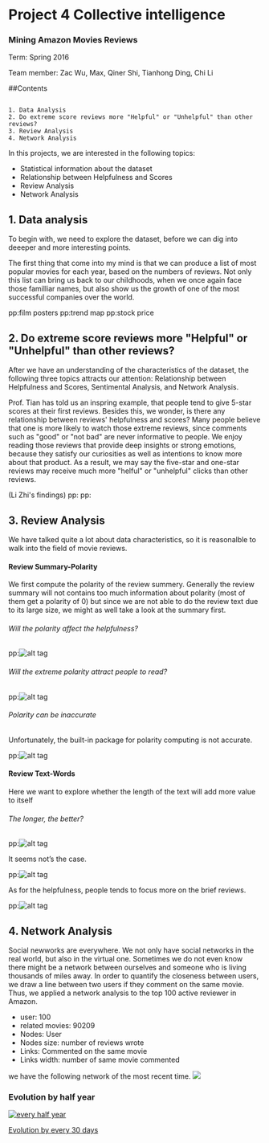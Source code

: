 # Project 4 Collective intelligence
### Mining Amazon Movies Reviews

Term: Spring 2016

Team member: Zac Wu, Max, Qiner Shi, Tianhong Ding, Chi Li


##Contents

```

1. Data Analysis
2. Do extreme score reviews more "Helpful" or "Unhelpful" than other reviews?
3. Review Analysis
4. Network Analysis

```



In this projects, we are interested in the following topics:

- Statistical information about the dataset
- Relationship between Helpfulness and Scores
- Review Analysis
- Network Analysis



## 1. Data analysis

To begin with, we need to explore the dataset, before we can dig into deeeper and more interesting points.

The first thing that come into my mind is that we can produce a list of most popular movies for each year, based on the numbers of reviews. Not only this list can bring us back to our childhoods, when we once again face those familliar names, but also show us the growth of one of the most successful companies over the world. 


pp:film posters
pp:trend map
pp:stock price


## 2.  Do extreme score reviews more "Helpful" or "Unhelpful" than other reviews?


After we have an understanding of the characteristics of the dataset, the following three topics attracts our attention: Relationship between Helpfulness and Scores, Sentimental Analysis, and Network Analysis. 

Prof. Tian has told us an inspring example, that people tend to give 5-star scores at their first reviews. Besides this, we wonder, is there any relationship between reviews' helpfulness and scores? Many people believe that one is more likely to watch those extreme reviews, since comments such as "good" or "not bad" are never informative to people. We enjoy reading those reviews that provide deep insights or strong emotions, because they satisfy our curiosities as well as intentions to know more about that product. As a result, we may say the five-star and one-star reviews may receive much more "helful" or "unhelpful" clicks than other reviews.

(Li Zhi's findings)
pp:
pp:


## 3. Review Analysis


We have talked quite a lot about data characteristics, so it is reasonalble to walk into the field of movie reviews.

#### Review Summary-Polarity

We first compute the polarity of the review summery. Generally the review summary will not contains too much information about polarity (most of them get a polarity of 0) but since we are not able to do the review text due to its large size, we might as well take a look at the summary first. 
  
###### Will the polarity affect the helpfulness?

pp:![alt tag](https://github.com/TZstatsADS/project4-team-4/blob/master/figs/helpful~polarity-general.png)
  
###### Will the extreme polarity attract people to read?

pp:![alt tag](https://github.com/TZstatsADS/project4-team-4/blob/master/figs/read~polarity-general.png)


###### Polarity can be inaccurate

Unfortunately, the built-in package for polarity computing is not accurate.

pp:![alt tag](https://github.com/TZstatsADS/project4-team-4/blob/master/figs/polarity-not-accurate.png)

#### Review Text-Words

Here we want to explore whether the length of the text will add more value to itself
 
######  The longer, the better?

pp:![alt tag](https://github.com/TZstatsADS/project4-team-4/blob/master/figs/read~words-general.png)

It seems not’s the case.

pp:![alt tag](https://github.com/TZstatsADS/project4-team-4/blob/master/figs/read~words.png)

As for the helpfulness, people tends to focus more on the brief reviews.

pp:![alt tag](https://github.com/TZstatsADS/project4-team-4/blob/master/figs/helpful~words.png)



## 4. Network Analysis

Social newworks are everywhere. We not only have social networks in the real world, but also in the virtual one. Sometimes we do not even know there might be a network between ourselves and someone who is living thousands of miles away. In order to quantify the closeness between users, we draw a line between two users if they comment on the same movie. Thus, we applied a network analysis to the top 100 active reviewer in Amazon.


- user: 100
- related movies: 90209
- Nodes: User
- Nodes size: number of reviews wrote 
- Links: Commented on the same movie
- Links width: number of same movie commented 

we have the following network of the most recent time.
![](https://raw.githubusercontent.com/TZstatsADS/project4-team-4/master/figs/evol_GIF/net9.jpg?token=AKN9cRvcAPM2ZEb_oNtLHfSgyl2PdrK3ks5XF5NTwA%3D%3D)

### Evolution by half year

<a href="http://gifmaker.me/PlayVideoAnimation.php?folder=20160412196MMVIKjpkaeHBrRW8dpt96&file=output_mNJLhB.mp4
">![every half year](https://raw.githubusercontent.com/TZstatsADS/project4-team-4/master/figs/evol_GIF/output_24ONjB.gif?token=AKN9cVEh55RQxMsuAHG1et9JP5hETxCnks5XF3VYwA%3D%3D)</a>

<a href="http://gifmaker.me/PlayVideoAnimation.php?folder=20160412196MMVIKjpkaeHBrRW8dpt96&file=output_mNJLhB.mp4
">Evolution by every 30 days</a>







